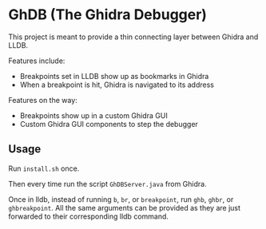 # GhDB (The Ghidra Debugger)

This project is meant to provide a thin connecting layer between Ghidra and LLDB.

Features include:
    
* Breakpoints set in LLDB show up as bookmarks in Ghidra
* When a breakpoint is hit, Ghidra is navigated to its address

Features on the way:
   
* Breakpoints show up in a custom Ghidra GUI
* Custom Ghidra GUI components to step the debugger

## Usage

Run `install.sh` once. 

Then every time run the script `GhDBServer.java` from Ghidra. 

Once in lldb, instead of running `b`, `br`, or `breakpoint`, run `ghb`, `ghbr`, or `ghbreakpoint`. All the same arguments can be provided as they are just forwarded to their corresponding lldb command.
